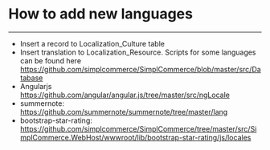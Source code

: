 # How to add new languages

---

- Insert a record to Localization_Culture table
- Insert translation to Localization_Resource. Scripts for some languages can be found here https://github.com/simplcommerce/SimplCommerce/blob/master/src/Database
- Angularjs https://github.com/angular/angular.js/tree/master/src/ngLocale
- summernote: https://github.com/summernote/summernote/tree/master/lang
- bootstrap-star-rating: https://github.com/simplcommerce/SimplCommerce/tree/master/src/SimplCommerce.WebHost/wwwroot/lib/bootstrap-star-rating/js/locales
